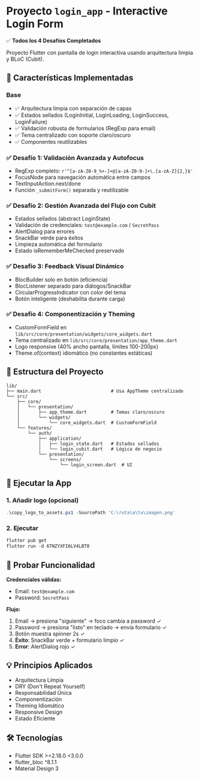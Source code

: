 # Proyecto `login_app` - Interactive Login Form  
✅ **Todos los 4 Desafíos Completados**

Proyecto Flutter con pantalla de login interactiva usando arquitectura limpia y BLoC (Cubit).

## 🎯 Características Implementadas

### Base
- ✅ Arquitectura limpia con separación de capas
- ✅ Estados sellados (LoginInitial, LoginLoading, LoginSuccess, LoginFailure)
- ✅ Validación robusta de formularios (RegExp para email)
- ✅ Tema centralizado con soporte claro/oscuro
- ✅ Componentes reutilizables

### ✅ Desafío 1: Validación Avanzada y Autofocus
- RegExp completo: `r'^[a-zA-Z0-9_%+-]+@[a-zA-Z0-9-]+\.[a-zA-Z]{2,}$'`
- FocusNode para navegación automática entre campos
- TextInputAction.next/done
- Función `_submitForm()` separada y reutilizable

### ✅ Desafío 2: Gestión Avanzada del Flujo con Cubit
- Estados sellados (abstract LoginState)
- Validación de credenciales: `test@example.com` / `SecretPass`
- AlertDialog para errores
- SnackBar verde para éxitos
- Limpieza automática del formulario
- Estado isRememberMeChecked preservado

### ✅ Desafío 3: Feedback Visual Dinámico
- BlocBuilder solo en botón (eficiencia)
- BlocListener separado para diálogos/SnackBar
- CircularProgressIndicator con color del tema
- Botón inteligente (deshabilita durante carga)

### ✅ Desafío 4: Componentización y Theming
- CustomFormField en `lib/src/core/presentation/widgets/core_widgets.dart`
- Tema centralizado en `lib/src/core/presentation/app_theme.dart`
- Logo responsive (40% ancho pantalla, límites 100-200px)
- Theme.of(context) idiomático (no constantes estáticas)

## 📁 Estructura del Proyecto

```
lib/
├── main.dart                          # Usa AppTheme centralizado
└── src/
    ├── core/
    │   └── presentation/
    │       ├── app_theme.dart         # Temas claro/oscuro
    │       └── widgets/
    │           └── core_widgets.dart  # CustomFormField
    └── features/
        └── auth/
            ├── application/
            │   ├── login_state.dart   # Estados sellados
            │   └── login_cubit.dart   # Lógica de negocio
            └── presentation/
                └── screens/
                    └── login_screen.dart  # UI
```

## 🚀 Ejecutar la App

### 1. Añadir logo (opcional)
```powershell
.\copy_logo_to_assets.ps1 -SourcePath 'C:\ruta\a\tu\imagen.png'
```

### 2. Ejecutar
```powershell
flutter pub get
flutter run -d 6TNZYXFI6LV4LBT8
```

## 🧪 Probar Funcionalidad

**Credenciales válidas:**
- Email: `test@example.com`
- Password: `SecretPass`

**Flujo:**
1. Email → presiona "siguiente" → foco cambia a password ✓
2. Password → presiona "listo" en teclado → envía formulario ✓
3. Botón muestra spinner 2s ✓
4. **Éxito**: SnackBar verde + formulario limpio ✓
5. **Error**: AlertDialog rojo ✓

## 💡 Principios Aplicados

- Arquitectura Limpia
- DRY (Don't Repeat Yourself)
- Responsabilidad Única
- Componentización
- Theming Idiomático
- Responsive Design
- Estado Eficiente

## 🛠️ Tecnologías

- Flutter SDK >=2.18.0 <3.0.0
- flutter_bloc ^8.1.1
- Material Design 3
